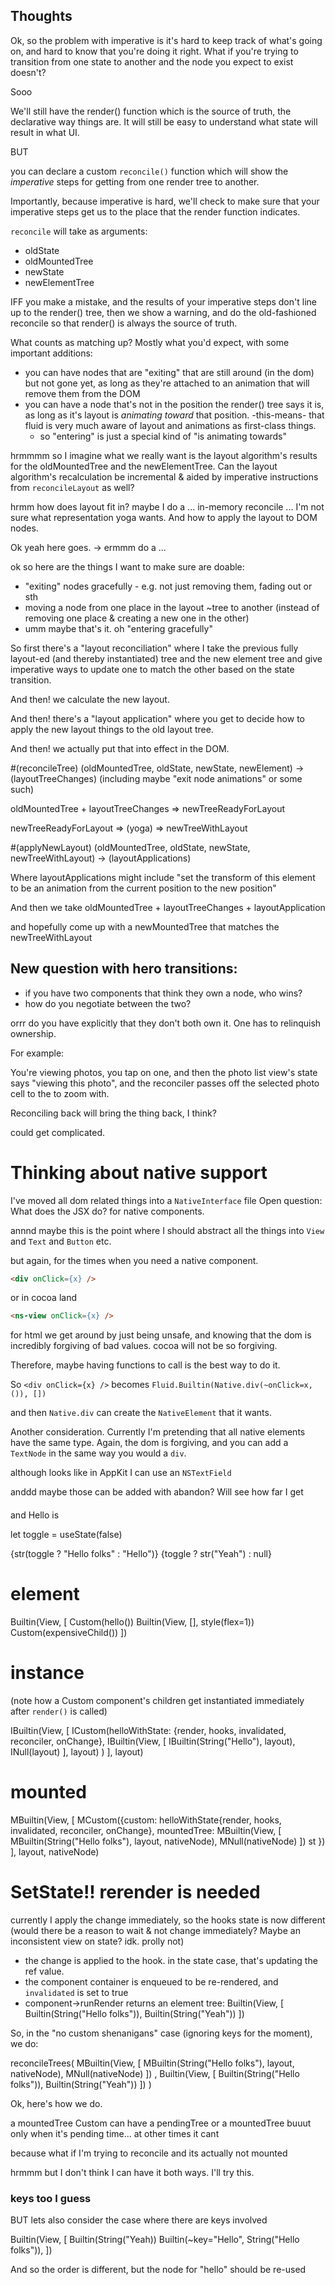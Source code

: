 ## Thoughts

Ok, so the problem with imperative is it's hard to keep track of what's going on, and hard to know that you're doing it right. What if you're trying to transition from one state to another and the node you expect to exist doesn't?

Sooo

We'll still have the render() function which is the source of truth, the declarative way things are.
It will still be easy to understand what state will result in what UI.

BUT

you can declare a custom `reconcile()` function which will show the *imperative* steps for getting from one render tree to another.

Importantly, because imperative is hard, we'll check to make sure that your imperative steps get us to the place that the render function indicates.

`reconcile` will take as arguments:
- oldState
- oldMountedTree
- newState
- newElementTree

IFF you make a mistake, and the results of your imperative steps don't line up to the render() tree, then we show a warning, and do the old-fashioned reconcile so that render() is always the source of truth.

What counts as matching up? Mostly what you'd expect, with some important additions:
- you can have nodes that are "exiting" that are still around (in the dom) but not gone yet, as long as they're attached to an animation that will remove them from the DOM
- you can have a node that's not in the position the render() tree says it is, as long as it's layout is *animating toward* that position. -this-means- that fluid is very much aware of layout and animations as first-class things.
  - so "entering" is just a special kind of "is animating towards"

hrmmmm so I imagine what we really want is the layout algorithm's results for the oldMountedTree and the newElementTree.
Can the layout algorithm's recalculation be incremental & aided by imperative instructions from `reconcileLayout` as well?



hrmm how does layout fit in?
maybe I do a ... in-memory reconcile ... I'm not sure what representation yoga wants.
And how to apply the layout to DOM nodes.

Ok yeah here goes.
-> ermmm do a
...

ok so here are the things I want to make sure are doable:
- "exiting" nodes gracefully - e.g. not just removing them, fading out or sth
- moving a node from one place in the layout ~tree to another (instead of removing one place & creating a new one in the other)
- umm maybe that's it. oh "entering gracefully"

So first there's a "layout reconciliation"
where I take the previous fully layout-ed (and thereby instantiated) tree
and the new element tree
and give imperative ways to update one to match the other based on the state transition.

And then! we calculate the new layout.

And then! there's a "layout application" where you get to decide how to apply the new layout things to the old layout tree.

And then! we actually put that into effect in the DOM.

#(reconcileTree)
(oldMountedTree, oldState, newState, newElement)
->
(layoutTreeChanges) (including maybe "exit node animations" or some such)

oldMountedTree + layoutTreeChanges => newTreeReadyForLayout

newTreeReadyForLayout => (yoga) => newTreeWithLayout

#(applyNewLayout)
(oldMountedTree, oldState, newState, newTreeWithLayout)
->
(layoutApplications)

Where layoutApplications might include
"set the transform of this element to be an animation from the current position to the new position"


And then we take
oldMountedTree + layoutTreeChanges + layoutApplication

and hopefully come up with a newMountedTree that matches the newTreeWithLayout



## New question with hero transitions:

- if you have two components that think they own a node, who wins?
- how do you negotiate between the two?

orrr do you have explicitly that they don't both own it. One has to relinquish ownership.

For example:

<PhotoListView>
<PhotoDetailView>

You're viewing photos, you tap on one, and then the photo list view's
state says "viewing this photo", and the reconciler passes off the
selected photo cell to the <PhotoDetailView> to zoom with.

Reconciling back will bring the thing back, I think?

could get complicated.


# Thinking about native support

I've moved all dom related things into a `NativeInterface` file
Open question: What does the JSX do?
for native components.

annnd maybe this is the point where I should abstract all the things
into `View` and `Text` and `Button` etc.

but again, for the times when you need a native component.

```html
<div onClick={x} />
```

or in cocoa land

```html
<ns-view onClick={x} />
```

for html we get around by just being unsafe, and knowing that the dom is incredibly forgiving of bad values.
cocoa will not be so forgiving.

Therefore, maybe having functions to call is the best way to do it.

So `<div onClick={x} />` becomes `Fluid.Builtin(Native.div(~onClick=x, ()), [])`

and then `Native.div` can create the `NativeElement` that it wants.


Another consideration. Currently I'm pretending that all native elements have the same type.
Again, the dom is forgiving, and you can add a `TextNode` in the same way you would a `div`.

although looks like in AppKit I can use an `NSTextField`

anddd maybe those can be added with abandon? Will see how far I get


####

<view>
  <Hello />
  <view flex=1 />
</view>

and Hello is

let toggle = useState(false)

<view>
  {str(toggle ? "Hello folks" : "Hello")}
  {toggle ? str("Yeah") : null}
  <ExpensiveChild />
</view>


# element

Builtin(View, [
  Custom(hello())
  Builtin(View, [], style(flex=1))
  Custom(expensiveChild())
])

# instance

(note how a Custom component's children get instantiated immediately after `render()` is called)

IBuiltin(View, [
  ICustom(helloWithState: {render, hooks, invalidated, reconciler, onChange}, 
    IBuiltin(View, [
      IBuiltin(String("Hello"), layout),
      INull(layout)
    ], layout)
  )
], layout)

# mounted

MBuiltin(View, [
  MCustom({custom: helloWithState{render, hooks, invalidated, reconciler, onChange}, mountedTree:
    MBuiltin(View, [
      MBuiltin(String("Hello folks"), layout, nativeNode),
      MNull(nativeNode)
    ])
    st
  })
], layout, nativeNode)

# SetState!! rerender is needed
currently I apply the change immediately, so the hooks state is now different
(would there be a reason to wait & not change immediately? Maybe an inconsistent view on state? idk. prolly not)

- the change is applied to the hook. in the state case, that's updating the ref value.
- the component container is enqueued to be re-rendered, and `invalidated` is set to true
- component->runRender returns an element tree:
  Builtin(View, [
    Builtin(String("Hello folks")),
    Builtin(String("Yeah"))
  ])

So, in the "no custom shenanigans" case (ignoring keys for the moment), we do:

reconcileTrees(
  MBuiltin(View, [
    MBuiltin(String("Hello folks"), layout, nativeNode),
    MNull(nativeNode)
  ])
  ,
  Builtin(View, [
    Builtin(String("Hello folks")),
    Builtin(String("Yeah"))
  ])
)


Ok, here's how we do.

a mountedTree Custom can have a pendingTree or a mountedTree
buuut only when it's pending time... at other times it cant

because what if I'm trying to reconcile and its actually not mounted

hrmmm but I don't think I can have it both ways. I'll try this.




### keys too I guess

BUT lets also consider the case where there are keys involved

  Builtin(View, [
    Builtin(String("Yeah))
    Builtin(~key="Hello", String("Hello folks")),
  ])

And so the order is different, but the node for "hello" should be re-used
